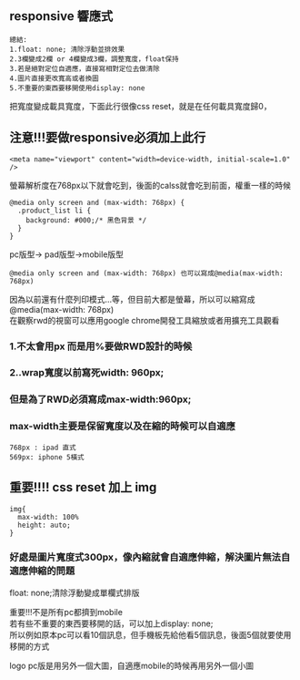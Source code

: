 ## responsive 響應式
```
總結:
1.float: none; 清除浮動並排效果
2.3欄變成2欄 or 4欄變成3欄，調整寬度，float保持
3.若是絕對定位自適應，直接寫相對定位去做清除
4.圖片直接更改寬高或者換圖
5.不重要的東西要移開使用display: none
```
把寬度變成載具寬度，下面此行很像css reset，就是在任何載具寬度歸0，<br/>
## 注意!!!要做responsive必須加上此行<br/>
```
<meta name="viewport" content="width=device-width, initial-scale=1.0" />
```

螢幕解析度在768px以下就會吃到，後面的calss就會吃到前面，權重一樣的時候<br/>
```
@media only screen and (max-width: 768px) {
  .product_list li {
    background: #000;/* 黑色背景 */
  }
}
```

pc版型-> pad版型->mobile版型
```
@media only screen and (max-width: 768px) 也可以寫成@media(max-width: 768px)
```
因為以前還有什麼列印模式...等，但目前大都是螢幕，所以可以縮寫成@media(max-width: 768px)<br/>
在觀察rwd的視窗可以應用google chrome開發工具縮放或者用擴充工具觀看<br/>
### 1.不太會用px 而是用%要做RWD設計的時候
### 2..wrap寬度以前寫死width: 960px;<br/>
### 但是為了RWD必須寫成max-width:960px; <br/>
### max-width主要是保留寬度以及在縮的時候可以自適應<br/>

```
768px : ipad 直式
569px: iphone 5橫式
```

## 重要!!!! css reset 加上 img
```
img{
  max-width: 100%
  height: auto;
}
```
### 好處是圖片寬度式300px，像內縮就會自適應伸縮，解決圖片無法自適應伸縮的問題

float: none;清除浮動變成單欄式排版

重要!!!不是所有pc都擠到mobile<br/>
若有些不重要的東西要移開的話，可以加上display: none;<br/>
所以例如原本pc可以看10個訊息，但手機板先給他看5個訊息，後面5個就要使用移開的方式<br/>

logo pc版是用另外一個大圖，自適應mobile的時候再用另外一個小圖<br/>
